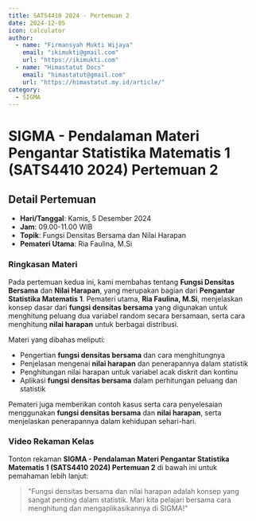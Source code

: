 ```yaml
--- 
title: SATS4410 2024 - Pertemuan 2
date: 2024-12-05
icon: calculator
author:
  - name: "Firmansyah Mukti Wijaya"
    email: "ikimukti@gmail.com"
    url: "https://ikimukti.com"
  - name: "Himastatut Docs"
    email: "himastatut@gmail.com"
    url: "https://himastatut.my.id/article/"
category:
  - SIGMA
--- 
```


# SIGMA - Pendalaman Materi Pengantar Statistika Matematis 1 (SATS4410 2024) Pertemuan 2

## Detail Pertemuan

- **Hari/Tanggal**: Kamis, 5 Desember 2024
- **Jam**: 09.00-11.00 WIB
- **Topik**: Fungsi Densitas Bersama dan Nilai Harapan
- **Pemateri Utama**: Ria Faulina, M.Si

### Ringkasan Materi
Pada pertemuan kedua ini, kami membahas tentang **Fungsi Densitas Bersama** dan **Nilai Harapan**, yang merupakan bagian dari **Pengantar Statistika Matematis 1**. Pemateri utama, **Ria Faulina, M.Si**, menjelaskan konsep dasar dari **fungsi densitas bersama** yang digunakan untuk menghitung peluang dua variabel random secara bersamaan, serta cara menghitung **nilai harapan** untuk berbagai distribusi.

Materi yang dibahas meliputi:
- Pengertian **fungsi densitas bersama** dan cara menghitungnya
- Penjelasan mengenai **nilai harapan** dan penerapannya dalam statistik
- Penghitungan nilai harapan untuk variabel acak diskrit dan kontinu
- Aplikasi **fungsi densitas bersama** dalam perhitungan peluang dan statistik

Pemateri juga memberikan contoh kasus serta cara penyelesaian menggunakan **fungsi densitas bersama** dan **nilai harapan**, serta menjelaskan penerapannya dalam kehidupan sehari-hari.

### Video Rekaman Kelas
Tonton rekaman **SIGMA - Pendalaman Materi Pengantar Statistika Matematis 1 (SATS4410 2024) Pertemuan 2** di bawah ini untuk pemahaman lebih lanjut:

<VidStack
  src="https://www.youtube.com/watch?v=gnWEK7aDNCc"
  title="SIGMA - Pendalaman Materi Pengantar Statistika Matematis 1 (SATS4410 2024) Pertemuan 2"
/>

> "Fungsi densitas bersama dan nilai harapan adalah konsep yang sangat penting dalam statistik. Mari kita pelajari bersama cara menghitung dan mengaplikasikannya di SIGMA!"
